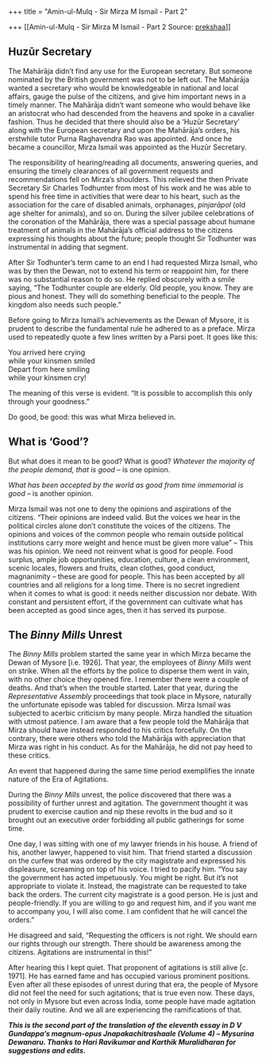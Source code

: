 +++
title = "Amin-ul-Mulq  - Sir Mirza M Ismail - Part 2"

+++
[[Amin-ul-Mulq  - Sir Mirza M Ismail - Part 2	Source: [prekshaa](https://www.prekshaa.in/mirza-ismail-part-2)]]







## Huzūr Secretary

The Mahārāja didn’t find any use for the European secretary. But someone nominated by the British government was not to be left out. The Mahārāja wanted a secretary who would be knowledgeable in national and local affairs, gauge the pulse of the citizens, and give him important news in a timely manner. The Mahārāja didn’t want someone who would behave like an aristocrat who had descended from the heavens and spoke in a cavalier fashion. Thus he decided that there should also be a ‘Huzūr Secretary’ along with the European secretary and upon the Mahārāja’s orders, his erstwhile tutor Purna Raghavendra Rao was appointed. And once he became a councillor, Mirza Ismail was appointed as the Huzūr Secretary.

The responsibility of hearing/reading all documents, answering queries, and ensuring the timely clearances of all government requests and recommendations fell on Mirza’s shoulders. This relieved the then Private Secretary Sir Charles Todhunter from most of his work and he was able to spend his free time in activities that were dear to his heart, such as the association for the care of disabled animals, orphanages, *pinjarāpol* (old age shelter for animals), and so on. During the silver jubilee celebrations of the coronation of the Mahārāja, there was a special passage about humane treatment of animals in the Mahārāja’s official address to the citizens expressing his thoughts about the future; people thought Sir Todhunter was instrumental in adding that segment.

After Sir Todhunter’s term came to an end I had requested Mirza Ismail, who was by then the Dewan, not to extend his term or reappoint him, for there was no substantial reason to do so. He replied obscurely with a smile saying, “The Todhunter couple are elderly. Old people, you know. They are pious and honest. They will do something beneficial to the people. The kingdom also needs such people.”

Before going to Mirza Ismail’s achievements as the Dewan of Mysore, it is prudent to describe the fundamental rule he adhered to as a preface. Mirza used to repeatedly quote a few lines written by a Parsi poet. It goes like this:

You arrived here crying  
while your kinsmen smiled  
Depart from here smiling  
while your kinsmen cry!

The meaning of this verse is evident. “It is possible to accomplish this only through your goodness.”

Do good, be good: this was what Mirza believed in.

## What is ‘Good’?

But what does it mean to be good? What is good? *Whatever the majority of the people demand, that is good* – is one opinion.

*What has been accepted by the world as good from time immemorial is good* – is another opinion.

Mirza Ismail was not one to deny the opinions and aspirations of the citizens. “Their opinions are indeed valid. But the voices we hear in the political circles alone don’t constitute the voices of the citizens. The opinions and voices of the common people who remain outside political institutions carry more weight and hence must be given more value” – This was his opinion. We need not reinvent what is good for people. Food surplus, ample job opportunities, education, culture, a clean environment, scenic locales, flowers and fruits, clean clothes, good conduct, magnanimity – these are good for people. This has been accepted by all countries and all religions for a long time. There is no secret ingredient when it comes to what is good: it needs neither discussion nor debate. With constant and persistent effort, if the government can cultivate what has been accepted as good since ages, then it has served its purpose.

## The *Binny Mills* Unrest

The *Binny Mills* problem started the same year in which Mirza became the Dewan of Mysore \[i.e. 1926\]. That year, the employees of *Binny Mills* went on strike. When all the efforts by the police to disperse them went in vain, with no other choice they opened fire. I remember there were a couple of deaths. And that’s when the trouble started. Later that year, during the *Representative Assembly* proceedings that took place in Mysore, naturally the unfortunate episode was tabled for discussion. Mirza Ismail was subjected to acerbic criticism by many people. Mirza handled the situation with utmost patience. I am aware that a few people told the Mahārāja that Mirza should have instead responded to his critics forcefully. On the contrary, there were others who told the Mahārāja with appreciation that Mirza was right in his conduct. As for the Mahārāja, he did not pay heed to these critics.

An event that happened during the same time period exemplifies the innate nature of the Era of Agitations.

During the *Binny Mills* unrest, the police discovered that there was a possibility of further unrest and agitation. The government thought it was prudent to exercise caution and nip these revolts in the bud and so it brought out an executive order forbidding all public gatherings for some time.

One day, I was sitting with one of my lawyer friends in his house. A friend of his, another lawyer, happened to visit him. That friend started a discussion on the curfew that was ordered by the city magistrate and expressed his displeasure, screaming on top of his voice. I tried to pacify him. “You say the government has acted impetuously. You might be right. But it’s not appropriate to violate it. Instead, the magistrate can be requested to take back the orders. The current city magistrate is a good person. He is just and people-friendly. If you are willing to go and request him, and if you want me to accompany you, I will also come. I am confident that he will cancel the orders.”

He disagreed and said, “Requesting the officers is not right. We should earn our rights through our strength. There should be awareness among the citizens. Agitations are instrumental in this!”

After hearing this I kept quiet. That proponent of agitations is still alive \[c. 1971\]. He has earned fame and has occupied various prominent positions. Even after all these episodes of unrest during that era, the people of Mysore did not feel the need for such agitations; that is true even now. These days, not only in Mysore but even across India, some people have made agitation their daily routine. And we all are experiencing the ramifications of that.



***This is the second part of the translation of the eleventh essay in D V Gundappa’s magnum-opus Jnapakachitrashaale (Volume 4) – Mysurina Dewanaru. Thanks to Hari Ravikumar and Karthik Muralidharan for suggestions and edits.***








